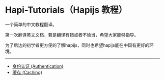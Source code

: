 # Hapi-Tutorials（Hapijs 教程）
一个简单的中文教程翻译。

第一次翻译英文文档，若是翻译有错或者不恰当，希望大家能够指导。

为了后边的初学者更方便的了解hapijs，同时也希望hapijs能在中国有更好的环境。

---

- [身份认证 (Authentication)](./Authentication.md#authentication)
- [缓存 (Caching)](./Caching.md#caching)
